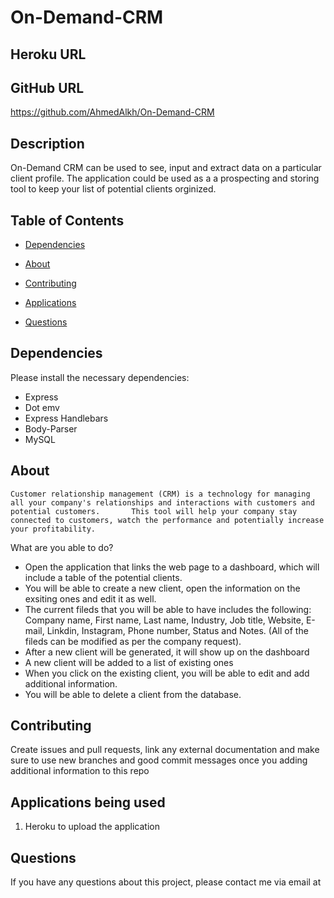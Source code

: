 # On-Demand-CRM
## Heroku URL


## GitHub URL
https://github.com/AhmedAlkh/On-Demand-CRM

  ## Description
On-Demand CRM can be used to see, input and extract data on a particular client profile. The application could be used as a a prospecting and storing tool to keep your list of potential clients orginized. 

## Table of Contents 
  
  * [Dependencies](#dependencies)
  
  * [About](#about)

  * [Contributing](#contributing)
  
  * [Applications](#applications)
  
  * [Questions](#questions)
  
  ## Dependencies
  
  Please install the necessary dependencies:
  - Express
  - Dot emv
  - Express Handlebars
  - Body-Parser
  - MySQL
  
  ## About
  
    Customer relationship management (CRM) is a technology for managing all your company's relationships and interactions with customers and potential customers.       This tool will help your company stay connected to customers, watch the performance and potentially increase your profitability. 
  
  What are you able to do?
  - Open the application that links the web page to a dashboard, which will include a table of the potential clients. 
  - You will be able to create a new client, open the information on the exsiting ones and edit it as well. 
  - The current fileds that you will be able to have includes the following: Company name, First name, Last name, Industry, Job title, Website, E-mail, Linkdin, Instagram, Phone number, Status and Notes. (All of the fileds can be modified as per the company request).
  - After a new client will be generated, it will show up on the dashboard 
  - A new client will be added to a list of existing ones
  - When you click on the existing client, you will be able to edit and add additional information. 
  - You will be able to delete a client from the database.
    
  ## Contributing
  
  Create issues and pull requests, link any external documentation and make sure to use new branches and good commit messages once you adding additional information to this repo
  
  ## Applications being used 
  
1. Heroku to upload the application 
  
  ## Questions
  
  If you have any questions about this project, please contact me via email at 
  
